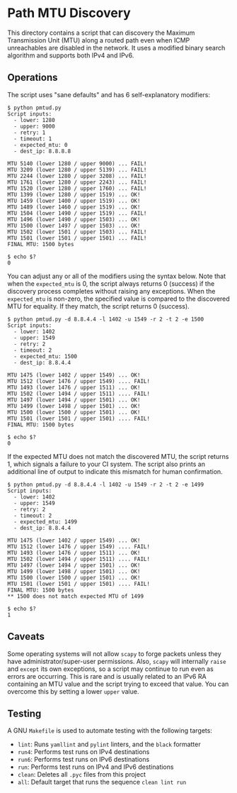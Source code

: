 # Path MTU Discovery
This directory contains a script that can discovery the Maximum
Transmission Unit (MTU) along a routed path even when ICMP unreachables
are disabled in the network. It uses a modified binary search algorithm
and supports both IPv4 and IPv6.

## Operations
The script uses "sane defaults" and has 6 self-explanatory modifiers:

```
$ python pmtud.py
Script inputs:
  - lower: 1280
  - upper: 9000
  - retry: 1
  - timeout: 1
  - expected_mtu: 0
  - dest_ip: 8.8.8.8

MTU 5140 (lower 1280 / upper 9000) ... FAIL!
MTU 3209 (lower 1280 / upper 5139) ... FAIL!
MTU 2244 (lower 1280 / upper 3208) ... FAIL!
MTU 1761 (lower 1280 / upper 2243) ... FAIL!
MTU 1520 (lower 1280 / upper 1760) ... FAIL!
MTU 1399 (lower 1280 / upper 1519) ... OK!
MTU 1459 (lower 1400 / upper 1519) ... OK!
MTU 1489 (lower 1460 / upper 1519) ... OK!
MTU 1504 (lower 1490 / upper 1519) ... FAIL!
MTU 1496 (lower 1490 / upper 1503) ... OK!
MTU 1500 (lower 1497 / upper 1503) ... OK!
MTU 1502 (lower 1501 / upper 1503) ... FAIL!
MTU 1501 (lower 1501 / upper 1501) ... FAIL!
FINAL MTU: 1500 bytes

$ echo $?
0
```

You can adjust any or all of the modifiers using the syntax below. Note that
when the `expected_mtu` is 0, the script always returns 0 (success) if the
discovery process completes without raising any exceptions. When the
`expected_mtu` is non-zero, the specified value is compared to the discovered
MTU for equality. If they match, the script returns 0 (success).

```
$ python pmtud.py -d 8.8.4.4 -l 1402 -u 1549 -r 2 -t 2 -e 1500
Script inputs:
  - lower: 1402
  - upper: 1549
  - retry: 2
  - timeout: 2
  - expected_mtu: 1500
  - dest_ip: 8.8.4.4

MTU 1475 (lower 1402 / upper 1549) ... OK!
MTU 1512 (lower 1476 / upper 1549) .... FAIL!
MTU 1493 (lower 1476 / upper 1511) ... OK!
MTU 1502 (lower 1494 / upper 1511) .... FAIL!
MTU 1497 (lower 1494 / upper 1501) ... OK!
MTU 1499 (lower 1498 / upper 1501) ... OK!
MTU 1500 (lower 1500 / upper 1501) ... OK!
MTU 1501 (lower 1501 / upper 1501) .... FAIL!
FINAL MTU: 1500 bytes

$ echo $?
0
```

If the expected MTU does not match the discovered MTU, the script returns 1,
which signals a failure to your CI system. The script also prints an
additional line of output to indicate this mismatch for human confirmation.

```
$ python pmtud.py -d 8.8.4.4 -l 1402 -u 1549 -r 2 -t 2 -e 1499
Script inputs:
  - lower: 1402
  - upper: 1549
  - retry: 2
  - timeout: 2
  - expected_mtu: 1499
  - dest_ip: 8.8.4.4

MTU 1475 (lower 1402 / upper 1549) ... OK!
MTU 1512 (lower 1476 / upper 1549) .... FAIL!
MTU 1493 (lower 1476 / upper 1511) ... OK!
MTU 1502 (lower 1494 / upper 1511) .... FAIL!
MTU 1497 (lower 1494 / upper 1501) ... OK!
MTU 1499 (lower 1498 / upper 1501) ... OK!
MTU 1500 (lower 1500 / upper 1501) ... OK!
MTU 1501 (lower 1501 / upper 1501) .... FAIL!
FINAL MTU: 1500 bytes
** 1500 does not match expected MTU of 1499

$ echo $?
1
```

## Caveats
Some operating systems will not allow `scapy` to forge packets unless
they have administrator/super-user permissions. Also, `scapy` will
internally `raise` and `except` its own exceptions, so a script may
continue to run even as errors are occurring. This is rare and is
usually related to an IPv6 RA containing an MTU value and the script
trying to exceed that value. You can overcome this by setting a lower
`upper` value.

## Testing
A GNU `Makefile` is used to automate testing with the following targets:
  * `lint`: Runs `yamllint` and `pylint` linters, and the `black` formatter
  * `run4`: Performs test runs on IPv4 destinations
  * `run6`: Performs test runs on IPv6 destinations
  * `run`: Performs test runs on IPv4 and IPv6 destinations
  * `clean`: Deletes all `.pyc` files from this project
  * `all`: Default target that runs the sequence `clean lint run`
